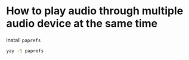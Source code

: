 # How to play audio through multiple audio device at the same time

install `paprefs`

```bash
yay -S paprefs
```

 